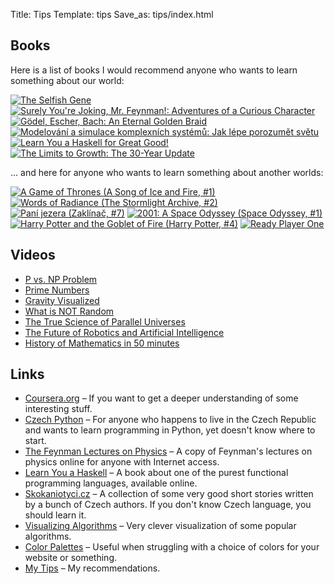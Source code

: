 Title: Tips
Template: tips
Save_as: tips/index.html

## Books

Here is a list of books I would recommend anyone who wants to learn something about our world:

[![The Selfish Gene](https://d.gr-assets.com/books/1366758096m/61535.jpg)](https://www.goodreads.com/book/show/61535.The_Selfish_Gene?utm_medium=api&utm_source=blog_book)
[![Surely You're Joking, Mr. Feynman!: Adventures of a Curious Character](https://d.gr-assets.com/books/1348445281m/5544.jpg)](https://www.goodreads.com/book/show/5544.Surely_You_re_Joking_Mr_Feynman_?utm_medium=api&utm_source=blog_book)
[![Gödel, Escher, Bach: An Eternal Golden Braid](https://d.gr-assets.com/books/1428732588m/24113.jpg)](https://www.goodreads.com/book/show/24113.G_del_Escher_Bach?utm_medium=api&utm_source=blog_book)
[![Modelování a simulace komplexních systémů: Jak lépe porozumět světu](https://d.gr-assets.com/books/1412844683m/15721003.jpg)](https://www.goodreads.com/book/show/15721003-modelov-n-a-simulace-komplexn-ch-syst-m?utm_medium=api&utm_source=blog_book)
[![Learn You a Haskell for Great Good!](https://d.gr-assets.com/books/1294497489m/6593810.jpg)](https://www.goodreads.com/book/show/6593810-learn-you-a-haskell-for-great-good?utm_medium=api&utm_source=blog_book)
[![The Limits to Growth: The 30-Year Update](https://d.gr-assets.com/books/1390169255m/705418.jpg)](https://www.goodreads.com/book/show/705418.The_Limits_to_Growth?utm_medium=api&utm_source=blog_book)

... and here for anyone who wants to learn something about another worlds:

[![A Game of Thrones (A Song of Ice and Fire, #1)](https://d.gr-assets.com/books/1338863177m/11788809.jpg)](https://www.goodreads.com/book/show/11788809-a-game-of-thrones?utm_medium=api&utm_source=blog_book)
[![Words of Radiance (The Stormlight Archive, #2)](https://d.gr-assets.com/books/1391535251m/17332218.jpg)](https://www.goodreads.com/book/show/17332218-words-of-radiance?utm_medium=api&utm_source=blog_book)
[![Paní jezera (Zaklínač, #7)](https://d.gr-assets.com/books/1252365091m/6821429.jpg)](https://www.goodreads.com/book/show/6821429-pan-jezera?utm_medium=api&utm_source=blog_book)
[![2001: A Space Odyssey (Space Odyssey, #1)](https://d.gr-assets.com/books/1363737620m/17662739.jpg)](https://www.goodreads.com/book/show/17662739-2001?utm_medium=api&utm_source=blog_book)
[![Harry Potter and the Goblet of Fire (Harry Potter, #4)](https://d.gr-assets.com/books/1334490155m/13563644.jpg)](https://www.goodreads.com/book/show/13563644-harry-potter-and-the-goblet-of-fire?utm_medium=api&utm_source=blog_book)
[![Ready Player One](https://d.gr-assets.com/books/1328000626m/12359421.jpg)](https://www.goodreads.com/book/show/12359421-ready-player-one?utm_medium=api&utm_source=blog_book)

## Videos

* [P vs. NP Problem](https://youtu.be/YX40hbAHx3s)
* [Prime Numbers](https://youtu.be/B4xOFsygwr4)
* [Gravity Visualized](https://youtu.be/MTY1Kje0yLg)
* [What is NOT Random](https://youtu.be/sMb00lz-IfE)
* [The True Science of Parallel Universes](https://youtu.be/Ywn2Lz5zmYg)
* [The Future of Robotics and Artificial Intelligence](https://youtu.be/AY4ajbu_G3k)
* [History of Mathematics in 50 minutes](https://youtu.be/YsEcpS-hyXw)

## Links

* [Coursera.org](https://www.coursera.org/) &ndash; If you want to get a deeper understanding of some interesting stuff.
* [Czech Python](http://python.cz/en) &ndash; For anyone who happens to live in the Czech Republic and wants to learn programming in Python, yet doesn't know where to start.
* [The Feynman Lectures on Physics](http://feynmanlectures.caltech.edu/) &ndash; A copy of Feynman's lectures on physics online for anyone with Internet access.
* [Learn You a Haskell](http://learnyouahaskell.com/) &ndash; A book about one of the purest functional programming languages, available online.
* [Skokaniotyci.cz](http://skokaniotyci.cz/) &ndash; A collection of some very good short stories written by a bunch of Czech authors. If you don't know Czech language, you should learn it.
* [Visualizing Algorithms](https://bost.ocks.org/mike/algorithms/) &ndash; Very clever visualization of some popular algorithms.
* [Color Palettes](http://www.colourlovers.com/palettes) &ndash; Useful when struggling with a choice of  colors for your website or something.
* [My Tips](./) &ndash; My recommendations.
